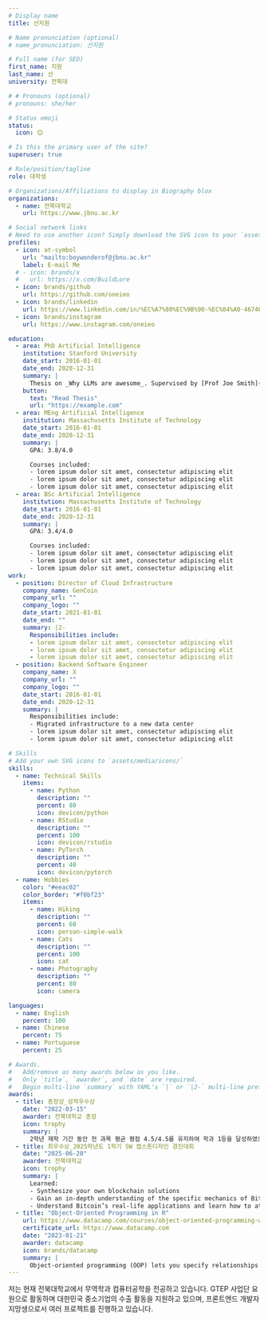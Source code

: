 ```yaml
---
# Display name
title: 선지원

# Name pronunciation (optional)
# name_pronunciation: 선지원

# Full name (for SEO)
first_name: 지원
last_name: 선
university: 전북대

# # Pronouns (optional)
# pronouns: she/her

# Status emoji
status:
  icon: 😊

# Is this the primary user of the site?
superuser: true

# Role/position/tagline
role: 대학생

# Organizations/Affiliations to display in Biography blox
organizations:
  - name: 전북대학교
    url: https://www.jbnu.ac.kr

# Social network links
# Need to use another icon? Simply download the SVG icon to your `assets/media/icons/` folder.
profiles:
  - icon: at-symbol
    url: "mailto:boywonderof@jbnu.ac.kr"
    label: E-mail Me
  # - icon: brands/x
  #   url: https://x.com/BuildLore
  - icon: brands/github
    url: https://github.com/oneieo
  - icon: brands/linkedin
    url: https://www.linkedin.com/in/%EC%A7%80%EC%9B%90-%EC%84%A0-467467366/
  - icon: brands/instagram
    url: https://www.instagram.com/oneieo

education:
  - area: PhD Artificial Intelligence
    institution: Stanford University
    date_start: 2016-01-01
    date_end: 2020-12-31
    summary: |
      Thesis on _Why LLMs are awesome_. Supervised by [Prof Joe Smith](https://example.com). Presented papers at 5 IEEE conferences with the contributions being published in 2 Springer journals.
    button:
      text: "Read Thesis"
      url: "https://example.com"
  - area: MEng Artificial Intelligence
    institution: Massachusetts Institute of Technology
    date_start: 2016-01-01
    date_end: 2020-12-31
    summary: |
      GPA: 3.8/4.0

      Courses included:
      - lorem ipsum dolor sit amet, consectetur adipiscing elit
      - lorem ipsum dolor sit amet, consectetur adipiscing elit
      - lorem ipsum dolor sit amet, consectetur adipiscing elit
  - area: BSc Artificial Intelligence
    institution: Massachusetts Institute of Technology
    date_start: 2016-01-01
    date_end: 2020-12-31
    summary: |
      GPA: 3.4/4.0

      Courses included:
      - lorem ipsum dolor sit amet, consectetur adipiscing elit
      - lorem ipsum dolor sit amet, consectetur adipiscing elit
      - lorem ipsum dolor sit amet, consectetur adipiscing elit
work:
  - position: Director of Cloud Infrastructure
    company_name: GenCoin
    company_url: ""
    company_logo: ""
    date_start: 2021-01-01
    date_end: ""
    summary: |2-
      Responsibilities include:
      - lorem ipsum dolor sit amet, consectetur adipiscing elit
      - lorem ipsum dolor sit amet, consectetur adipiscing elit
      - lorem ipsum dolor sit amet, consectetur adipiscing elit
  - position: Backend Software Engineer
    company_name: X
    company_url: ""
    company_logo: ""
    date_start: 2016-01-01
    date_end: 2020-12-31
    summary: |
      Responsibilities include:
      - Migrated infrastructure to a new data center
      - lorem ipsum dolor sit amet, consectetur adipiscing elit
      - lorem ipsum dolor sit amet, consectetur adipiscing elit

# Skills
# Add your own SVG icons to `assets/media/icons/`
skills:
  - name: Technical Skills
    items:
      - name: Python
        description: ""
        percent: 80
        icon: devicon/python
      - name: RStudio
        description: ""
        percent: 100
        icon: devicon/rstudio
      - name: PyTorch
        description: ""
        percent: 40
        icon: devicon/pytorch
  - name: Hobbies
    color: "#eeac02"
    color_border: "#f0bf23"
    items:
      - name: Hiking
        description: ""
        percent: 60
        icon: person-simple-walk
      - name: Cats
        description: ""
        percent: 100
        icon: cat
      - name: Photography
        description: ""
        percent: 80
        icon: camera

languages:
  - name: English
    percent: 100
  - name: Chinese
    percent: 75
  - name: Portuguese
    percent: 25

# Awards.
#   Add/remove as many awards below as you like.
#   Only `title`, `awarder`, and `date` are required.
#   Begin multi-line `summary` with YAML's `|` or `|2-` multi-line prefix and indent 2 spaces below.
awards:
  - title: 총장상_성적우수상
    date: "2022-03-15"
    awarder: 전북대학교 총장
    icon: trophy
    summary: |
      2학년 재학 기간 동안 전 과목 평균 평점 4.5/4.5를 유지하여 학과 1등을 달성하였으며, 이러한 학업적 성취를 인정받아 총장상을 수상하였습니다.
  - title: 최우수상_2025학년도 1학기 SW 캡스톤디자인 경진대회
    date: "2025-06-20"
    awarder: 전북대학교
    icon: trophy
    summary: |
      Learned:
      - Synthesize your own blockchain solutions
      - Gain an in-depth understanding of the specific mechanics of Bitcoin
      - Understand Bitcoin’s real-life applications and learn how to attack and destroy Bitcoin, Ethereum, smart contracts and Dapps, and alternatives to Bitcoin’s Proof-of-Work consensus algorithm
  - title: "Object-Oriented Programming in R"
    url: https://www.datacamp.com/courses/object-oriented-programming-with-s3-and-r6-in-r
    certificate_url: https://www.datacamp.com
    date: "2023-01-21"
    awarder: datacamp
    icon: brands/datacamp
    summary: |
      Object-oriented programming (OOP) lets you specify relationships between functions and the objects that they can act on, helping you manage complexity in your code. This is an intermediate level course, providing an introduction to OOP, using the S3 and R6 systems. S3 is a great day-to-day R programming tool that simplifies some of the functions that you write. R6 is especially useful for industry-specific analyses, working with web APIs, and building GUIs.
---
```


저는 현재 전북대학교에서 무역학과 컴퓨터공학을 전공하고 있습니다.
GTEP 사업단 요원으로 활동하며 대한민국 중소기업의 수출 활동을 지원하고 있으며, 프론트엔드 개발자 지망생으로서 여러 프로젝트를 진행하고 있습니다.

